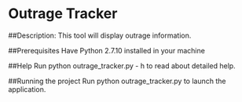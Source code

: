 # Outrage Tracker

##Description:
This tool will display outrage information.

##Prerequisites
Have Python 2.7.10 installed in your machine

##Help
Run python outrage_tracker.py - h to read about detailed help.

##Running the project
Run python outrage_tracker.py to launch the application.


